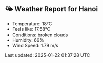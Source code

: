 <!-- WEATHER-START -->
## 🌤 Weather Report for Hanoi

- Temperature: 18°C
- Feels like: 17.58°C
- Conditions: broken clouds
- Humidity: 66%
- Wind Speed: 1.79 m/s

Last updated: 2025-01-22 01:37:28 UTC
<!-- WEATHER-END -->
